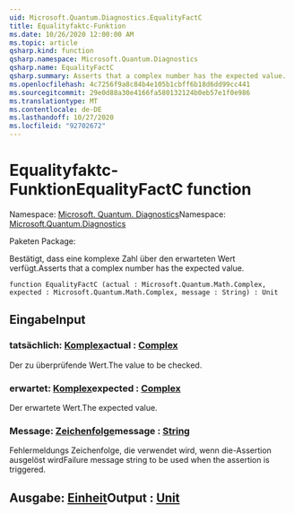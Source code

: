 ```yaml
---
uid: Microsoft.Quantum.Diagnostics.EqualityFactC
title: Equalityfaktc-Funktion
ms.date: 10/26/2020 12:00:00 AM
ms.topic: article
qsharp.kind: function
qsharp.namespace: Microsoft.Quantum.Diagnostics
qsharp.name: EqualityFactC
qsharp.summary: Asserts that a complex number has the expected value.
ms.openlocfilehash: 4c7256f9a8c84b4e105b1cbff6b18d6dd99cc441
ms.sourcegitcommit: 29e0d88a30e4166fa580132124b0eb57e1f0e986
ms.translationtype: MT
ms.contentlocale: de-DE
ms.lasthandoff: 10/27/2020
ms.locfileid: "92702672"
---
```

# <a name="equalityfactc-function"></a><span data-ttu-id="b6005-102">Equalityfaktc-Funktion</span><span class="sxs-lookup"><span data-stu-id="b6005-102">EqualityFactC function</span></span>

<span data-ttu-id="b6005-103">Namespace: [Microsoft. Quantum. Diagnostics](xref:Microsoft.Quantum.Diagnostics)</span><span class="sxs-lookup"><span data-stu-id="b6005-103">Namespace: [Microsoft.Quantum.Diagnostics](xref:Microsoft.Quantum.Diagnostics)</span></span>

<span data-ttu-id="b6005-104">Paketen [](https://nuget.org/packages/)</span><span class="sxs-lookup"><span data-stu-id="b6005-104">Package: [](https://nuget.org/packages/)</span></span>


<span data-ttu-id="b6005-105">Bestätigt, dass eine komplexe Zahl über den erwarteten Wert verfügt.</span><span class="sxs-lookup"><span data-stu-id="b6005-105">Asserts that a complex number has the expected value.</span></span>

```qsharp
function EqualityFactC (actual : Microsoft.Quantum.Math.Complex, expected : Microsoft.Quantum.Math.Complex, message : String) : Unit
```


## <a name="input"></a><span data-ttu-id="b6005-106">Eingabe</span><span class="sxs-lookup"><span data-stu-id="b6005-106">Input</span></span>

### <a name="actual--complex"></a><span data-ttu-id="b6005-107">tatsächlich: [Komplex](xref:Microsoft.Quantum.Math.Complex)</span><span class="sxs-lookup"><span data-stu-id="b6005-107">actual : [Complex](xref:Microsoft.Quantum.Math.Complex)</span></span>

<span data-ttu-id="b6005-108">Der zu überprüfende Wert.</span><span class="sxs-lookup"><span data-stu-id="b6005-108">The value to be checked.</span></span>


### <a name="expected--complex"></a><span data-ttu-id="b6005-109">erwartet: [Komplex](xref:Microsoft.Quantum.Math.Complex)</span><span class="sxs-lookup"><span data-stu-id="b6005-109">expected : [Complex](xref:Microsoft.Quantum.Math.Complex)</span></span>

<span data-ttu-id="b6005-110">Der erwartete Wert.</span><span class="sxs-lookup"><span data-stu-id="b6005-110">The expected value.</span></span>


### <a name="message--string"></a><span data-ttu-id="b6005-111">Message: [Zeichenfolge](xref:microsoft.quantum.lang-ref.string)</span><span class="sxs-lookup"><span data-stu-id="b6005-111">message : [String](xref:microsoft.quantum.lang-ref.string)</span></span>

<span data-ttu-id="b6005-112">Fehlermeldungs Zeichenfolge, die verwendet wird, wenn die-Assertion ausgelöst wird</span><span class="sxs-lookup"><span data-stu-id="b6005-112">Failure message string to be used when the assertion is triggered.</span></span>



## <a name="output--unit"></a><span data-ttu-id="b6005-113">Ausgabe: [Einheit](xref:microsoft.quantum.lang-ref.unit)</span><span class="sxs-lookup"><span data-stu-id="b6005-113">Output : [Unit](xref:microsoft.quantum.lang-ref.unit)</span></span>

